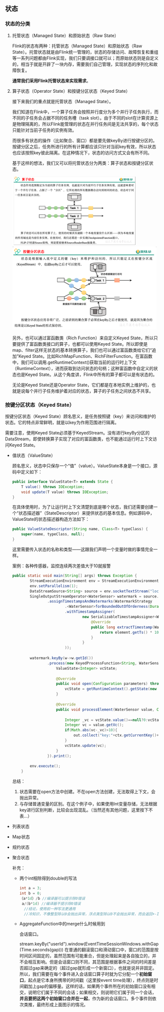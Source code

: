## 状态

### 状态的分类

1. 托管状态（Managed State）和原始状态（Raw State）

   Flink的状态有两种：托管状态（Managed State）和原始状态（Raw State）。托管状态就是由Flink统一管理的，状态的存储访问、故障恢复和重组等一系列问题都由Flink实现，我们只要调接口就可以；而原始状态则是自定义的，相当于就是开辟了一块内存，需要我们自己管理，实现状态的序列化和故障恢复。

   **通常我们采用Flink托管状态来实现需求**。

2. 算子状态（Operator State）和按键分区状态（Keyed State）

   接下来我们的重点就是托管状态（Managed State）。

   我们知道在Flink中，一个算子任务会按照并行度分为多个并行子任务执行，而不同的子任务会占据不同的任务槽（task slot）。由于不同的slot在计算资源上是物理隔离的，所以Flink能管理的状态在并行任务间是无法共享的，每个状态只能针对当前子任务的实例有效。

   而很多有状态的操作（比如聚合、窗口）都是要先做keyBy进行按键分区的。按键分区之后，任务所进行的所有计算都应该只针对当前key有效，所以状态也应该按照key彼此隔离。在这种情况下，状态的访问方式又会有所不同。

   基于这样的想法，我们又可以将托管状态分为两类：算子状态和按键分区状态。

   <img src="25状态.assets/image-20240807001109175.png" alt="image-20240807001109175" style="zoom:50%;" />

   <img src="25状态.assets/image-20240807001202109.png" alt="image-20240807001202109" style="zoom:50%;" />

   另外，也可以通过富函数类（Rich Function）来自定义Keyed State，所以只要提供了富函数类接口的算子，也都可以使用Keyed State。所以即使是map、filter这样无状态的基本转换算子，我们也可以通过富函数类给它们“追加”Keyed State。比如RichMapFunction、RichFilterFunction。在富函数中，我们可以调用.getRuntimeContext()获取当前的运行时上下文（RuntimeContext），进而获取到访问状态的句柄；这种富函数中自定义的状态也是Keyed State。从这个角度讲，Flink中所有的算子都可以是有状态的。

   无论是Keyed State还是Operator State，它们都是在本地实例上维护的，也就是说每个并行子任务维护着对应的状态，算子的子任务之间状态不共享。

### 按键分区状态（Keyed State）

按键分区状态（Keyed State）顾名思义，是任务按照键（key）来访问和维护的状态。它的特点非常鲜明，就是以key为作用范围进行隔离。

需要注意，使用Keyed State必须基于KeyedStream。没有进行keyBy分区的DataStream，即使转换算子实现了对应的富函数类，也不能通过运行时上下文访问Keyed State。

* 值状态（ValueState）

  顾名思义，状态中只保存一个“值”（value）。ValueState<T>本身是一个接口，源码中定义如下：

  ```java
  public interface ValueState<T> extends State {
      T value() throws IOException;
      void update(T value) throws IOException;
  }
  ```

  在具体使用时，为了让运行时上下文清楚到底是哪个状态，我们还需要创建一个“状态描述器”（StateDescriptor）来提供状态的基本信息。例如源码中，ValueState的状态描述器构造方法如下：

  ```java
  public ValueStateDescriptor(String name, Class<T> typeClass) {
      super(name, typeClass, null);
  }
  ```

  这里需要传入状态的名称和类型——这跟我们声明一个变量时做的事情完全一样。

  案例：各种传感器，监控连续两次差值大于10就报警

  ```java
  public static void main(String[] args) throws Exception {
          StreamExecutionEnvironment env = StreamExecutionEnvironment.getExecutionEnvironment();
          env.setParallelism(1);
          DataStreamSource<String> source = env.socketTextStream("localhost", 8888);
          SingleOutputStreamOperator<WaterSensor> watermark = source.map(new WaterSensorMapFunction())
                  .assignTimestampsAndWatermarks(WatermarkStrategy
                          .<WaterSensor>forBoundedOutOfOrderness(Duration.ofSeconds(3))
                          .withTimestampAssigner(
                                  new SerializableTimestampAssigner<WaterSensor>() {
                                      @Override
                                      public long extractTimestamp(WaterSensor element, long recordTimestamp) {
                                          return element.getTs() * 1000;
                                      }
                                  }
                          ));
  
          watermark.keyBy(w->w.getId())
                  .process(new KeyedProcessFunction<String, WaterSensor, String>() {
                      ValueState<Integer> vcState;
  
                      @Override
                      public void open(Configuration parameters) throws Exception {
                          vcState = getRuntimeContext().getState(new ValueStateDescriptor<>("vcState", Types.INT));
                      }
  
                      @Override
                      public void processElement(WaterSensor value, Context ctx, Collector<String> out) throws Exception {
  
                          Integer _vc = vcState.value()==null?0:vcState.value();
                          Integer vc = value.getVc();
                          if(Math.abs(vc-_vc)>10){
                              out.collect("key:"+ctx.getCurrentKey()+",上次状态："+_vc+",两次vc的差值大于10...");
                          }
                          vcState.update(vc);
                      }
                  }).print();
  
          env.execute();
      }
  ```

  总结：

  1. 状态需要在open方法中创建。不在open方法创建，无法取得上下文，会抛出异常。
  2. 与存储普通变量的区别。在这个例子中，如果使用Int变量存储，无法根据key进行区别判断，比较会出现混乱。（当然还有其他问题，这里按下不表...）

* 列表状态

* Map状态

* 规约状态

* 聚合状态

  补充：

  * 两个int相除得到double的写法

    ```java
    int a = 3;
    int b = 0;
    （a*1d）/b //编译器可以提示除0错误
     a/(b*1d) //编译器不提示除0错误
      //结论，使用前一种写法更通用
      //冷知识，不像整型除以0会抛出异常，浮点类型除以0不会抛出异常，而会返回+-Infinity
    ```

  * AggregateFunction中的merge什么时候用到

    会话窗口。

    stream.keyBy("userId").window(EventTimeSessionWindows.withGap(Time.seconds(gap)))
    在普通的翻滚窗口和滑动窗口中，窗口的范围是按时间区间固定的，虽然范围有可能重合，但是处理起来是各自独立的，并不会相互影响。但是会话窗口则不同，其范围是根据事件之间的时间差是否超过gap来确定的（超过gap就形成一个新窗口），也就是说并非固定。所以，我们需要在每个事件进入会话窗口算子时就为它分配一个**初始窗口**，起点是它本身所携带的时间戳（这里按event time处理），终点则是时间戳加上gap的偏移量。这样的话，如果两个事件所在的初始窗口没有相交，说明它们属于不同的会话；如果相交，则说明它们属于同一个会话，**并且要把这两个初始窗口合并在一起**，作为新的会话窗口。多个事件则依次类推，最终形成上面图示的情况。

  